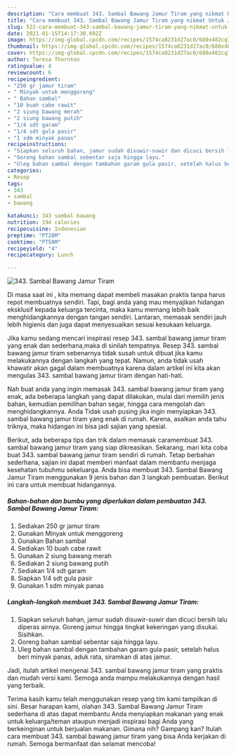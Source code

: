 ```yaml
---
description: "Cara membuat 343. Sambal Bawang Jamur Tiram yang nikmat Untuk Jualan"
title: "Cara membuat 343. Sambal Bawang Jamur Tiram yang nikmat Untuk Jualan"
slug: 522-cara-membuat-343-sambal-bawang-jamur-tiram-yang-nikmat-untuk-jualan
date: 2021-01-15T14:17:30.692Z
image: https://img-global.cpcdn.com/recipes/1574ca8231d27ac0/680x482cq70/343-sambal-bawang-jamur-tiram-foto-resep-utama.jpg
thumbnail: https://img-global.cpcdn.com/recipes/1574ca8231d27ac0/680x482cq70/343-sambal-bawang-jamur-tiram-foto-resep-utama.jpg
cover: https://img-global.cpcdn.com/recipes/1574ca8231d27ac0/680x482cq70/343-sambal-bawang-jamur-tiram-foto-resep-utama.jpg
author: Teresa Thornton
ratingvalue: 4
reviewcount: 6
recipeingredient:
- "250 gr jamur tiram"
- " Minyak untuk menggoreng"
- " Bahan sambal"
- "10 buah cabe rawit"
- "2 siung bawang merah"
- "2 siung bawang putih"
- "1/4 sdt garam"
- "1/4 sdt gula pasir"
- "1 sdm minyak panas"
recipeinstructions:
- "Siapkan seluruh bahan, jamur sudah disuwir-suwir dan dicuci bersih lalu diperas airnya. Goreng jamur hingga tingkat kekeringan yang disukai. Sisihkan."
- "Goreng bahan sambal sebentar saja hingga layu."
- "Uleg bahan sambal dengan tambahan garam gula pasir, setelah halus beri minyak panas, aduk rata, siramkan di atas jamur."
categories:
- Resep
tags:
- 343
- sambal
- bawang

katakunci: 343 sambal bawang 
nutrition: 194 calories
recipecuisine: Indonesian
preptime: "PT28M"
cooktime: "PT50M"
recipeyield: "4"
recipecategory: Lunch

---
```



![343. Sambal Bawang Jamur Tiram](https://img-global.cpcdn.com/recipes/1574ca8231d27ac0/680x482cq70/343-sambal-bawang-jamur-tiram-foto-resep-utama.jpg)

Di masa  saat ini , kita memang dapat membeli masakan praktis tanpa harus repot membuatnya sendiri. Tapi, bagi anda yang mau menyajikan hidangan eksklusif kepada keluarga tercinta, maka kamu memang lebih baik menghidangkannya dengan tangan sendiri. Lantaran, memasak sendiri jauh lebih higienis dan juga dapat menyesuaikan sesuai kesukaan keluarga.

Jika kamu sedang mencari inspirasi resep 343. sambal bawang jamur tiram yang enak dan sederhana,maka di sinilah tempatnya. Resep 343. sambal bawang jamur tiram  sebenarnya tidak susah untuk dibuat jika kamu melakukannya dengan langkah yang tepat. Namun, anda tidak usah khawatir akan gagal dalam membuatnya 
karena dalam artikel ini kita akan mengulas 343. sambal bawang jamur tiram dengan hati-hati.  



Nah buat anda yang ingin memasak 343. sambal bawang jamur tiram yang enak, ada beberapa langkah yang dapat dilakukan, mulai dari memilih jenis bahan, kemudian pemilihan bahan segar, hingga cara mengolah dan menghidangkannya. Anda Tidak usah pusing jika ingin menyiapkan 343. sambal bawang jamur tiram yang enak di rumah. Karena, asalkan anda  tahu triknya, maka hidangan ini bisa jadi sajian yang spesial.

Berikut, ada beberapa tips dan trik dalam memasak caramembuat 343. sambal bawang jamur tiram yang siap dikreasikan. Sekarang, mari kita coba buat 343. sambal bawang jamur tiram sendiri di rumah. Tetap berbahan sederhana, sajian ini dapat memberi manfaat dalam membantu menjaga kesehatan tubuhmu sekeluarga. Anda bisa membuat 343. Sambal Bawang Jamur Tiram menggunakan 9 jenis bahan dan 3 langkah pembuatan. Berikut ini cara untuk membuat hidangannya.

<!--inarticleads1-->

##### Bahan-bahan dan bumbu yang diperlukan dalam pembuatan 343. Sambal Bawang Jamur Tiram:

1. Sediakan 250 gr jamur tiram
1. Gunakan  Minyak untuk menggoreng
1. Gunakan  Bahan sambal
1. Sediakan 10 buah cabe rawit
1. Gunakan 2 siung bawang merah
1. Sediakan 2 siung bawang putih
1. Sediakan 1/4 sdt garam
1. Siapkan 1/4 sdt gula pasir
1. Gunakan 1 sdm minyak panas




<!--inarticleads2-->

##### Langkah-langkah membuat 343. Sambal Bawang Jamur Tiram:

1. Siapkan seluruh bahan, jamur sudah disuwir-suwir dan dicuci bersih lalu diperas airnya. Goreng jamur hingga tingkat kekeringan yang disukai. Sisihkan.
1. Goreng bahan sambal sebentar saja hingga layu.
1. Uleg bahan sambal dengan tambahan garam gula pasir, setelah halus beri minyak panas, aduk rata, siramkan di atas jamur.




Jadi, itulah artikel mengenai  343. sambal bawang jamur tiram  yang praktis dan mudah versi kami. Semoga anda mampu melakukannya dengan hasil yang terbaik. 

Terima kasih kamu telah menggunakan resep yang tim kami tampilkan di sini. Besar harapan kami, olahan  343. Sambal Bawang Jamur Tiram sederhana di atas dapat membantu Anda menyiapkan makanan yang enak untuk keluarga/teman ataupun menjadi inspirasi bagi Anda yang berkeinginan untuk berjualan makanan. Gimana nih? Gampang kan? Itulah cara membuat 343. sambal bawang jamur tiram yang bisa Anda kerjakan di rumah. Semoga bermanfaat dan selamat mencoba!

